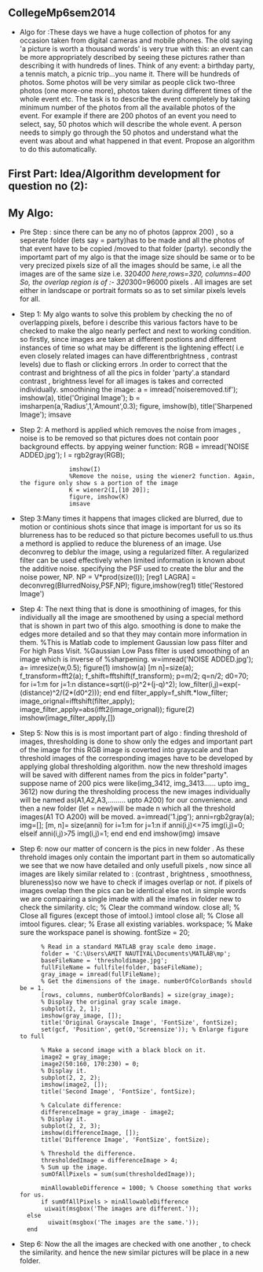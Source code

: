 ## CollegeMp6sem2014
- Algo for :These days we have a huge collection of photos for any occasion taken from digital 
cameras and mobile phones. The old saying 'a picture is worth a thousand words'
is very true with this: an event can be more appropriately described by seeing these pictures rather 
than describing it with hundreds of lines. Think of any event: a birthday party, a tennis match, 
a picnic trip…you name it. There will be hundreds of photos. Some photos will be very similar as 
people click two-three photos (one more-one more), photos taken during different times of the whole
event etc. The task is to describe the event completely by taking minimum number of the photos from
all the available photos of the event. For example if there are 200 photos of an event you need to 
select, say, 50 photos which will describe the whole event. A person needs to simply go through the 
50 photos and understand what the event was about and what happened in that event. Propose an algorithm 
to do this automatically.

 ## First Part: Idea/Algorithm development for question no (2):

## My Algo:

- Pre Step : since there  can be any no of photos (approx 200) , so a seperate folder (lets say  =   party)has to be made and   all the photos of that event have to be copied /moved to that folder (party).
secondly the importamt part  of my algo is  that the image size should be same or to be very precized pixels size of all the images should be same,  i.e all  the images are of the same size i.e. 320*400 here,rows=320, columns=400
So, the  overlap region is of :-     320*300=96000 pixels .
All images are set either in landscape or portrait formats so as to set similar  pixels levels for all. 

- Step 1: My algo wants to solve this problem by checking the no of overlapping pixels,  before i describe this various factors have to be checked  to make the algo nearly perfect and next to working condition. so firstly, since images are taken at different postions and different instances of time  so what may be different is the lightening effect( i.e  even closely related images can have differentbrightness , contrast levels) due to flash or clicking errors  .In order to correct that  the contrast and brightness of all the pics in folder  'party'.a standard contrast ,  brightness level  for all images is takes and  corrected  individually.
     smoothining the image:
                                                                                                a = imread('noiseremoved.tif');
				imshow(a), title('Original Image');
				b = imsharpen(a,'Radius',1,'Amount',0.3);
				figure, imshow(b), title('Sharpened Image');
				imsave


- Step 2: A methord is applied which removes the noise from  images , noise is to be removed so that pictures does not contain  poor background effects.
by appying weiner function:
 					RGB = imread('NOISE ADDED.jpg');
					I = rgb2gray(RGB);

					imshow(I)
					%Remove the noise, using the wiener2 function. Again, the figure only show s a portion of the image
					K = wiener2(I,[10 20]);
					figure, imshow(K)
					imsave

- Step 3:Many  times it happens that images  clicked are blurred, due to motion or continious shots since that image is  important for us so  its blurreness has to be reduced so that picture becomes usefull to us.thus a methord is applied to reduce the blureness of an image. Use deconvreg to deblur the image, using a regularized filter. A regularized filter can be used effectively when limited information is known about the additive noise. specifying the PSF used to create the blur and the noise power, NP.
 					NP = V*prod(size(I)); 
					[reg1 LAGRA] = deconvreg(BlurredNoisy,PSF,NP);
					figure,imshow(reg1)
					title('Restored Image')

- Step  4: The next thing that is done is smoothining of  images, for this  individually all the image are smoothened by using  a special methord that is shown in  part two of this algo. smoothing  is done to make the edges  more detailed and so that they may contain more information in them.
%This is Matlab code to implement Gaussian low pass filter and For high Pass Visit.
%Gaussian Low Pass filter is used smoothing of an image which is inverse of
%sharpening.
					w=imread('NOISE ADDED.jpg');
					a= imresize(w,0.5);
					figure(1)
					imshow(a)
					[m n]=size(a);
					f_transform=fft2(a);
					f_shift=fftshift(f_transform);
					p=m/2;
					q=n/2;
					d0=70;
					for i=1:m
					for j=1:n
					distance=sqrt((i-p)^2+(j-q)^2);
					low_filter(i,j)=exp(-(distance)^2/(2*(d0^2)));
					end
					end
					filter_apply=f_shift.*low_filter;
					image_orignal=ifftshift(filter_apply);
					image_filter_apply=abs(ifft2(image_orignal));
					figure(2)
					imshow(image_filter_apply,[])

- Step 5: Now this is is most important part of algo : finding threshold of  images, thresholding is done  to show only the edges and important part of the image for this RGB image is coverted into grayscale  and than  threshold images of the  corresponding images have to be  developed by applying global thresholding algorithm. 
now the  new threshold images will be saved with different names  from the pics in folder"party".   suppose   name of 200 pics were like(img_3412, img_3413...... upto img_ 3612) now  during the thresholding process  the new images individually will be named as(A1,A2,A3,......... upto A200) for our convenience. and then a new folder (let = new)will be made  n which all the threshold images(A1 TO A200)  will be moved.
					a=imread('1.jpg');
					anni=rgb2gray(a);
					img=[];
					[m, n]= size(anni)
					for i=1:m
					for j=1:n
					if anni(i,j)<=75
					img(i,j)=0;
					elseif anni(i,j)>75
					img(i,j)=1;
					end
					end
					end
					imshow(img)
					imsave
- Step 6: now our matter of concern  is the pics in new folder .  As these threhold images only contain the important part in them so  automatically we see that  we now have detailed   and only usefull pixels , now since all images are likely similar  related to : (contrast , brightness , smoothness, blureness)so  now we have to check if images overlap or not.  if pixels of images ovelap then the pics can be identical else not. in simple words we are compairing  a single imade with all the imafes in folder new to check the similarity.
			clc; % Clear the command window.
			close all; % Close all figures (except those of imtool.)
			imtool close all; % Close all imtool figures.
			clear; % Erase all existing variables.
			workspace; % Make sure the workspace panel is showing.
			fontSize = 20;

			% Read in a standard MATLAB gray scale demo image.
			folder = 'C:\Users\AMIT NAUTIYAL\Documents\MATLAB\mp';
			baseFileName = 'thresholdimage.jpg';
			fullFileName = fullfile(folder, baseFileName);
			gray_image = imread(fullFileName);
			% Get the dimensions of the image. numberOfColorBands should be = 1.
			[rows, columns, numberOfColorBands] = size(gray_image);
			% Display the original gray scale image.
			subplot(2, 2, 1);
			imshow(gray_image, []);
			title('Original Grayscale Image', 'FontSize', fontSize);
			set(gcf, 'Position', get(0,'Screensize')); % Enlarge figure to full

			% Make a second image with a black block on it.
			image2 = gray_image;
			image2(50:160, 170:230) = 0;
			% Display it.
			subplot(2, 2, 2);
			imshow(image2, []);
			title('Second Image', 'FontSize', fontSize);

			% Calculate difference:
			differenceImage = gray_image - image2;
			% Display it.
			subplot(2, 2, 3);
			imshow(differenceImage, []);
			title('Difference Image', 'FontSize', fontSize);

			% Threshold the difference.
			thresholdedImage = differenceImage > 4;
			% Sum up the image.
			sumOfAllPixels = sum(sum(thresholdedImage));

			minAllowableDifference = 1000; % Choose something that works for us.
			if sumOfAllPixels > minAllowableDifference
   			 uiwait(msgbox('The images are different.'));
		else
  			  uiwait(msgbox('The images are the same.'));
		end

- Step 6: Now the  all the images are checked with one another , to check the similarity. and hence the new similar pictures will be place in a new folder.
 

